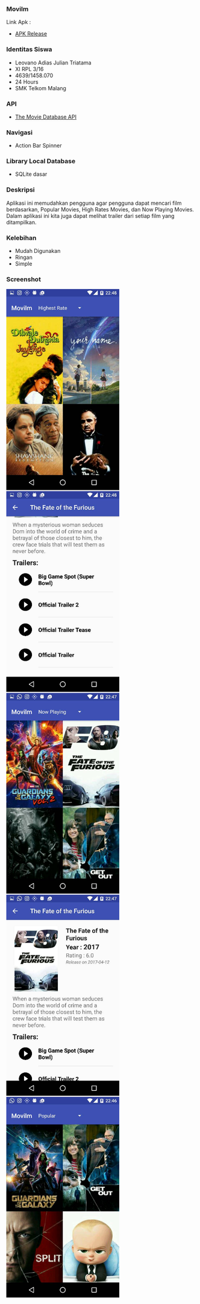 ### Movilm
Link Apk : 
- [APK Release](https://github.com/Leovano99/movilm/raw/master/app-release.apk)

### Identitas Siswa
- Leovano Adias Julian Triatama
- XI RPL 3/16
- 4639/1458.070
- 24 Hours
- SMK Telkom Malang

### API
- [The Movie Database API](https://www.themoviedb.org/documentation/api)

### Navigasi
- Action Bar Spinner

### Library Local Database
- SQLite dasar

### Deskripsi
Aplikasi ini memudahkan pengguna agar pengguna dapat mencari film berdasarkan, Popular Movies, High Rates Movies, dan Now Playing Movies. Dalam aplikasi ini kita juga dapat melihat trailer dari setiap film yang ditampilkan.

### Kelebihan
- Mudah Digunakan
- Ringan
- Simple

### Screenshot
<img src="https://github.com/Leovano99/movilm/blob/master/1.jpg" alt="Drawing" width="300px"/> <img src="https://github.com/Leovano99/movilm/blob/master/2.jpg" alt="Drawing" width="300px"/>
<img src="https://github.com/Leovano99/movilm/blob/master/3.jpg" alt="Drawing" width="300px"/> <img src="https://github.com/Leovano99/movilm/blob/master/4.jpg" alt="Drawing" width="300px"/>
<img src="https://github.com/Leovano99/movilm/blob/master/5.jpg" alt="Drawing" width="300px"/>
